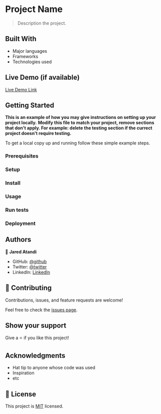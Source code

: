 # Project Name

> Description the project.

## Built With

- Major languages
- Frameworks
- Technologies used

## Live Demo (if available)

[Live Demo Link](https://livedemo.com)

## Getting Started

**This is an example of how you may give instructions on setting up your project locally.**
**Modify this file to match your project, remove sections that don't apply. For example: delete the testing section if the currect project doesn't require testing.**

To get a local copy up and running follow these simple example steps.

### Prerequisites

### Setup

### Install

### Usage

### Run tests

### Deployment

## Authors

👤 **Jared Atandi**

- GitHub: [@github](https://github.com/jaredatandi)
- Twitter: [@twitter](https://twitter.com/@one_good_man_)
- LinkedIn: [LinkedIn](https://linkedin.com/in/engineerjaredatandi)

## 🤝 Contributing

Contributions, issues, and feature requests are welcome!

Feel free to check the [issues page](../../issues/).

## Show your support

Give a ⭐️ if you like this project!

## Acknowledgments

- Hat tip to anyone whose code was used
- Inspiration
- etc

## 📝 License

This project is [MIT](./LICENSE) licensed.

